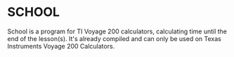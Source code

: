 SCHOOL
======

School is a program for TI Voyage 200 calculators, calculating time until the end of the lesson(s).
It's already compiled and can only be used on Texas Instruments Voyage 200 Calculators.
